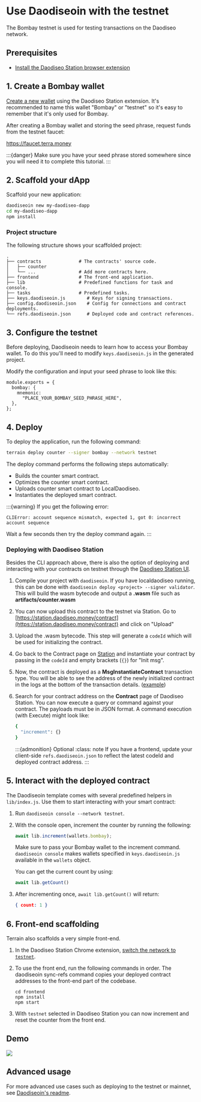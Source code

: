 # Use Daodiseoin with the testnet

The Bombay testnet is used for testing transactions on the Daodiseo network.

## Prerequisites

- [Install the Daodiseo Station browser extension](../../../learn/daodiseo-station/download/daodiseo-station-extension.md)

## 1. Create a Bombay wallet

[Create a new wallet](../../../learn/daodiseo-station/download/daodiseo-station-extension.md#create-a-wallet) using the Daodiseo Station extension. It's recommended to name this wallet "Bombay" or "testnet" so it's easy to remember that it's only used for Bombay.

After creating a Bombay wallet and storing the seed phrase, request funds from the testnet faucet:

https://faucet.terra.money

:::{danger}
Make sure you have your seed phrase stored somewhere since you will need it to complete this tutorial.
:::

## 2. Scaffold your dApp

Scaffold your new application:

```sh
daodiseoin new my-daodiseo-dapp
cd my-daodiseo-dapp
npm install
```

### Project structure

The following structure shows your scaffolded project:

```
.
├── contracts              # The contracts' source code.
│   ├── counter
│   └── ...                # Add more contracts here.
├── frontend               # The front-end application.
├── lib                    # Predefined functions for task and console.
├── tasks                  # Predefined tasks.
├── keys.daodiseoin.js        # Keys for signing transactions.
├── config.daodiseoin.json    # Config for connections and contract deployments.
└── refs.daodiseoin.json      # Deployed code and contract references.
```

## 3. Configure the testnet

Before deploying, Daodiseoin needs to learn how to access your Bombay wallet. To do this you'll need to modify `keys.daodiseoin.js` in the generated project.

Modify the configuration and input your seed phrase to look like this:

```
module.exports = {
  bombay: {
    mnemonic:
      "PLACE_YOUR_BOMBAY_SEED_PHRASE_HERE",
  },
};
```

## 4. Deploy

To deploy the application, run the following command:

```sh
terrain deploy counter --signer bombay --network testnet
```

The deploy command performs the following steps automatically:

* Builds the counter smart contract.
* Optimizes the counter smart contract.
* Uploads counter smart contract to LocalDaodiseo.
* Instantiates the deployed smart contract.

:::{warning}
If you get the following error:

   ```
   CLIError: account sequence mismatch, expected 1, got 0: incorrect account sequence
   ```

Wait a few seconds then try the deploy command again.
:::

### Deploying with Daodiseo Station

Besides the CLI approach above, there is also the option of deploying and interacting with your contracts on testnet through the [Daodiseo Station UI](https://station.daodiseo.money/).

1. Compile your project with `daodiseoin`. If you have localdaodiseo running, this can be done with `daodiseoin deploy <project> --signer validator`. This will build the wasm bytecode and output a **.wasm** file such as **artifacts/counter.wasm**

2. You can now upload this contract to the testnet via Station. Go to [https://station.daodiseo.money/contract](https://station.daodiseo.money/contract) and click on "Upload"

3. Upload the .wasm bytecode. This step will generate a `codeId` which will be used for initializing the contract.

4. Go back to the Contract page on [Station](https://station.daodiseo.money/contract) and instantiate your contract by passing in the `codeId` and empty brackets (`{}`) for "Init msg".

5. Now, the contract is deployed as a **MsgInstantiateContract** transaction type. You will be able to see the address of the newly initialized contract in the logs at the bottom of the transaction details. ([example](https://finder.daodiseo.money/testnet/tx/FF669A3E0CECDC6278A0E390FAF93E9531F43599B77A45BD18ECC6023E15ACB3))

6. Search for your contract address on the **Contract** page of Daodiseo Station. You can now execute a query or command against your contract. The payloads must be in JSON format. A command execution (with Execute) might look like:

   ```sh
   {
     "increment": {}
   }
   ```

   :::{admonition} Optional
   :class: note
   If you have a frontend, update your client-side `refs.daodiseoin.json` to reflect the latest codeId and deployed contract address.
   :::

## 5. Interact with the deployed contract

The Daodiseoin template comes with several predefined helpers in `lib/index.js`. Use them to start interacting with your smart contract:

1. Run `daodiseoin console --network testnet`.

2. With the console open, increment the counter by running the following:

   ```JavaScript
   await lib.increment(wallets.bombay);
   ```

   Make sure to pass your Bombay wallet to the increment command. `daodiseoin console` makes wallets specified in `keys.daodiseoin.js` available in the `wallets` object.

   You can get the current count by using:

   ```JavaScript
   await lib.getCount()
   ```

3. After incrementing once, `await lib.getCount()` will return:

   ```JSON
   { count: 1 }
   ```

## 6. Front-end scaffolding

Terrain also scaffolds a very simple front-end.

1. In the Daodiseo Station Chrome extension, [switch the network to `testnet`](../../../learn/daodiseo-station/testnet.md).

2. To use the front end, run the following commands in order. The daodiseoin sync-refs command copies your deployed contract addresses to the front-end part of the codebase.

   ```
   cd frontend
   npm install
   npm start
   ```

3. With `testnet` selected in Daodiseo Station you can now increment and reset the counter from the front end.

## Demo

![](/img/tut_counter.gif)

## Advanced usage

For more advanced use cases such as deploying to the testnet or mainnet, see [Daodiseoin's readme](https://github.com/iboss-ptk/daodiseoin#readme).

